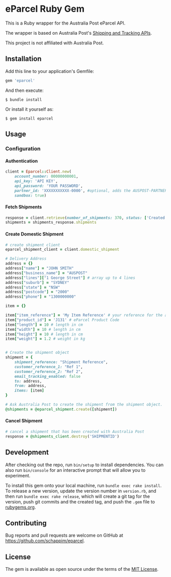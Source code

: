 # eParcel Ruby Gem

This is a Ruby wrapper for the Australia Post eParcel API.

The wrapper is based on Australia Post's [Shipping and Tracking APIs](https://developers.auspost.com.au/docs/reference).

This project is not affiliated with Australia Post.

## Installation

Add this line to your application's Gemfile:

```ruby
gem 'eparcel'
```

And then execute:

    $ bundle install

Or install it yourself as:

    $ gem install eparcel

## Usage

### Configuration
    


#### Authentication
```ruby
client = Eparcel::Client.new(
	account_number: 00000000001,
    api_key: 'API KEY',
    api_password: 'YOUR PASSWORD',
    partner_id: 'XXXXXXXXXXX-0000', #optional, adds the AUSPOST-PARTNER-ID header to all HTTP requests
    sandbox: true)
```

#### Fetch Shipments
```ruby
response = client.retrieve(number_of_shipments: 370, status: ['Created'])
shipments = shipments_response.shipments
```

#### Create Domestic Shipment
```ruby
# create shipment client
eparcel_shipment_client = client.domestic_shipment

# Delivery Address
address = {}
address["name"] = "JOHN SMITH"
address["business_name"] = "AUSPOST"
address["lines"]["1 George Street"] # array up to 4 lines
address["suburb"] = "SYDNEY"
address["state"] = "NSW"
address["postcode"] = "2000"
address["phone"] = "1300000000"

item = {}

item["item_reference"] = 'My Item Reference' # your reference for the article
item["product_id"] = 'J131' # eParcel Product Code
item["length"] = 10 # length in cm
item["width"] = 10 # length in cm
item["height"] = 10 # length in cm
item["weight"] = 1.2 # weight in kg


# Create the shipment object
shipment = {
	shipment_reference: "Shipment Reference",
	customer_reference_1: "Ref 1",
	customer_reference_2: "Ref 2",
	email_tracking_enabled: false
	to: address, 
    from: address,
	items: [item]
}

# Ask Australia Post to create the shipment from the shipment object. 
@shipments = @eparcel_shipment.create([shipment])
```

#### Cancel Shipment
```ruby
# cancel a shipment that has been created with Australia Post
response = @shipments_client.destroy('SHIPMENTID')
```


## Development

After checking out the repo, run `bin/setup` to install dependencies. You can also run `bin/console` for an interactive prompt that will allow you to experiment.

To install this gem onto your local machine, run `bundle exec rake install`. To release a new version, update the version number in `version.rb`, and then run `bundle exec rake release`, which will create a git tag for the version, push git commits and the created tag, and push the `.gem` file to [rubygems.org](https://rubygems.org).

## Contributing

Bug reports and pull requests are welcome on GitHub at https://github.com/schappim/eparcel.

## License

The gem is available as open source under the terms of the [MIT License](https://opensource.org/licenses/MIT).
